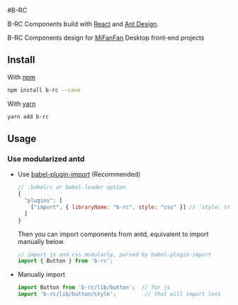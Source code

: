 #B-RC 

B-RC Components build with [React](http://facebook.github.io/react) and [Ant Design](https://ant.design/).

B-RC Components design for [MiFanFan](http://www.mifanfan.cn) Desktop front-end projects

## Install 

With [npm](http://npmjs.com)
 
 ```bash
 npm install b-rc --save
 ```
With [yarn](https://yarnpkg.com/)
 ```bash
 yarn add b-rc
 ```

## Usage


### Use modularized antd

- Use [babel-plugin-import](https://github.com/ant-design/babel-plugin-import) (Recommended)

   ```js
   // .babelrc or babel-loader option
   {
     "plugins": [
       ["import", { libraryName: "b-rc", style: "css" }] // `style: true` for less
     ]
   }
   ```

   Then you can import components from antd, equivalent to import manually below.

   ```jsx
   // import js and css modularly, parsed by babel-plugin-import
   import { Button } from 'b-rc';
   ```

- Manually import

   ```jsx
   import Button from 'b-rc/lib/button';  // for js
   import 'b-rc/lib/button/style';         // that will import less
   ```